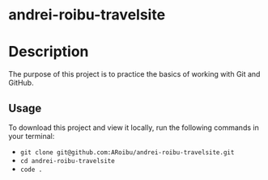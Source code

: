 # andrei-roibu-travelsite
# Description

The purpose of this project is to practice the basics of working with Git and GitHub.

## Usage

To download this project and view it locally, run the following commands in your terminal:

- `git clone git@github.com:ARoibu/andrei-roibu-travelsite.git`
- `cd andrei-roibu-travelsite`
- `code .`
